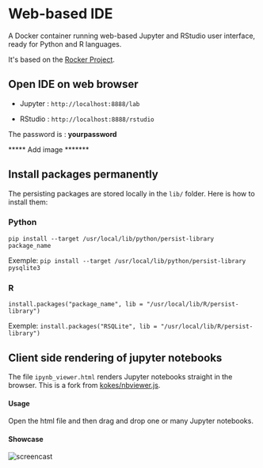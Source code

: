 # Web-based IDE

A Docker container running web-based Jupyter and RStudio user interface, ready for Python and R languages.

It's based on the [Rocker Project](https://rocker-project.org/).

## Open IDE on web browser

* Jupyter : `http://localhost:8888/lab`

* RStudio : `http://localhost:8888/rstudio`

The password is : __yourpassword__

***** Add image *******

## Install packages permanently

The persisting packages are stored locally in the `lib/` folder. Here is how to install them:

### Python

```pip install --target /usr/local/lib/python/persist-library package_name```

Exemple: ```pip install --target /usr/local/lib/python/persist-library pysqlite3```


### R

```install.packages("package_name", lib = "/usr/local/lib/R/persist-library")```

Exemple: ```install.packages("RSQLite", lib = "/usr/local/lib/R/persist-library")```

## Client side rendering of jupyter notebooks

The file `ipynb_viewer.html` renders Jupyter notebooks straight in the browser. This is a fork from [kokes/nbviewer.js](https://github.com/kokes/nbviewer.js).

#### Usage

Open the html file and then drag and drop one or many Jupyter notebooks.

#### Showcase

![screencast](https://raw.githubusercontent.com/kokes/nbviewer.js/master/preview.gif)
